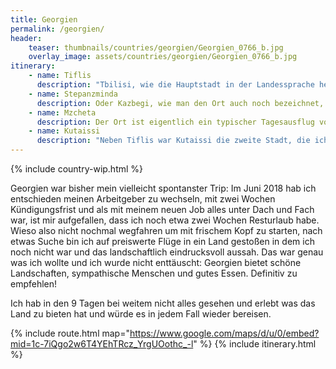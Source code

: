 ```yaml
---
title: Georgien
permalink: /georgien/
header:
    teaser: thumbnails/countries/georgien/Georgien_0766_b.jpg
    overlay_image: assets/countries/georgien/Georgien_0766_b.jpg
itinerary:
    - name: Tiflis
      description: "Tbilisi, wie die Hauptstadt in der Landessprache heißt, bietet eine Mischung vieler Baustile, Kulturen und Attraktionen. In der Altstadt findet man windschiefe Gebäude neben prunkvollen Kirchen, Moscheen, Thermalbädern oder modernen, teils abstrakten Bauwerken. Ich hab mich dort sehr wohl gefühlt und man kann in jedem Fall mehrere Tage verbringen ohne dass es einem langweilig wird ;)"
    - name: Stepanzminda
      description: Oder Kazbegi, wie man den Ort auch noch bezeichnet, ist ein kleines Bergdorf im Norden von Georgien und besonders wegen der Dreifaltigkeitskirche bekannt, die szenisch auf einem Berg die Gegend überblickt. Prinzipiell kann man den Ort und die Kirche auch als Tagesausflug von Tiflis aus besuchen, aber da es auf der etwa 3 Stunden langen Strecke weitere schöne Stopps gibt, würde ich mindestens eine Nacht in Stepanzminda empfehlen. Für Naturliebhaber bietet die Gegend auch noch viele weitere Wanderwege, so dass man auch leicht eine Woche dort verbringen kann.
    - name: Mzcheta
      description: Der Ort ist eigentlich ein typischer Tagesausflug von Tiflis aus, ich habe dort jedoch auf meinem Rückweg von Kazbegi Halt gemacht. Wie man es auch macht, es ist in jedem Fall ein Besuch wert. Neben einer kleinen, mittelalterlichen Altstadt inklusive burgähnlicher Kathedrale, gibt es auch im Umkreis ein paar schön gelegene Kirchen. Vom Dshwari-Kloster kann man zudem auf den Zusammenfluss zweier Flüsse schauen, die meist unterschiedliche Farben haben.
    - name: Kutaissi
      description: "Neben Tiflis war Kutaissi die zweite Stadt, die ich als Ausgangspunkt für Tagestrips genutzt habe. Wären meine Flüge nicht von und nach Kutaissi gewesen, hätte ich sie vermutlich übersehen, was sehr Schade gewesen wäre, denn es ist eine kleine gemütliche Stadt die auch selbst einiges zu bieten hat und von der man aus einige Tagestouren machen kann. So ging es von da aus zu diversen Klöstern und Kirchen sowie zu einer Tropfsteinhöhle und einem Nationalpark."
---
```


{% include country-wip.html %}

Georgien war bisher mein vielleicht spontanster Trip: Im Juni 2018 hab ich entschieden meinen Arbeitgeber zu wechseln, mit zwei Wochen Kündigungsfrist und als mit meinem neuen Job alles unter Dach und Fach war, ist mir aufgefallen, dass ich noch etwa zwei Wochen Resturlaub habe.
Wieso also nicht nochmal wegfahren um mit frischem Kopf zu starten, nach etwas Suche bin ich auf preiswerte Flüge in ein Land gestoßen in dem ich noch nicht war und das landschaftlich eindrucksvoll aussah.
Das war genau was ich wollte und ich wurde nicht enttäuscht: Georgien bietet schöne Landschaften, sympathische Menschen und gutes Essen. Definitiv zu empfehlen!

Ich hab in den 9 Tagen bei weitem nicht alles gesehen und erlebt was das Land zu bieten hat und würde es in jedem Fall wieder bereisen.

{% include route.html map="https://www.google.com/maps/d/u/0/embed?mid=1c-7iQgo2w6T4YEhTRcz_YrgUOothc_-l" %}
{% include itinerary.html %}
